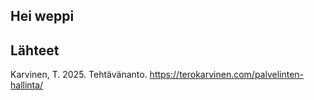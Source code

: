 ## Hei weppi

## Lähteet

Karvinen, T. 2025. Tehtävänanto. https://terokarvinen.com/palvelinten-hallinta/ 
